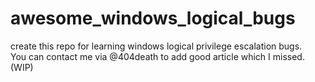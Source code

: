 # awesome_windows_logical_bugs
create this repo for learning windows logical privilege escalation bugs. <br>
You can contact me via @404death to add good article which I missed. <br> 
(WIP)
